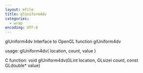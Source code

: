 ```yaml
---
layout: mfile
title: glUniform4dv
categories:
  - wrap
encoding: UTF-8
---
```


glUniform4dv  Interface to OpenGL function glUniform4dv

usage:  glUniform4dv( location, count, value )

C function:  void glUniform4dv(GLint location, GLsizei count, const GLdouble\* value)